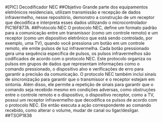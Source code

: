 #[PIC] Decodificador NEC
##Objetivo
Grande parte dos equipamentos eletrônicos residenciais, utilizam transmissão e recepção de dados infravermelho, nesse repositório, demonstro a construção de um receptor que decodifica e interpreta esses dados utilizando o microcontrolador PIC16F877A.
##Protocolo NEC
O protocolo NEC, define um formato padrão para a comunicação entre um transmissor (como um controle remoto) e um receptor (como um dispositivo eletrônico que está sendo controlado, por exemplo, uma TV), quando você pressiona um botão em um controle remoto, ele emite pulsos de luz infravermelha. Cada botão pressionado gera uma sequência específica de pulsos, os pulsos infravermelhos são codificados de acordo com o protocolo NEC. Este protocolo organiza os pulsos em grupos de dados que representam informações como o comando pressionado, o dispositivo alvo e verificações de erro para garantir a precisão da comunicação.
O protocolo NEC também inclui sinais de sincronização para garantir que o transmissor e o receptor estejam em sintonia. Além disso, ele permite a repetição de sinais para garantir que o comando seja recebido mesmo em condições adversas, como obstruções entre o controle remoto e o dispositivo, o dispositivo receptor, como a TV, possui um receptor infravermelho que decodifica os pulsos de acordo com o protocolo NEC. Ele então executa a ação correspondente ao comando recebido, como alterar o volume, mudar de canal ou ligar/desligar.
##TSOP1838
